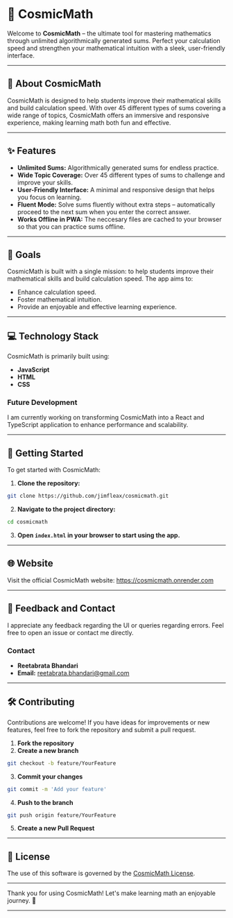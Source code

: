 # 🌌 CosmicMath

Welcome to **CosmicMath** – the ultimate tool for mastering mathematics through unlimited algorithmically generated sums. Perfect your calculation speed and strengthen your mathematical intuition with a sleek, user-friendly interface.

---

## 🚀 About CosmicMath

CosmicMath is designed to help students improve their mathematical skills and build calculation speed. With over 45 different types of sums covering a wide range of topics, CosmicMath offers an immersive and responsive experience, making learning math both fun and effective.

---

## ✨ Features

- **Unlimited Sums:** Algorithmically generated sums for endless practice.
- **Wide Topic Coverage:** Over 45 different types of sums to challenge and improve your skills.
- **User-Friendly Interface:** A minimal and responsive design that helps you focus on learning.
- **Fluent Mode:** Solve sums fluently without extra steps – automatically proceed to the next sum when you enter the correct answer.
- **Works Offline in PWA:** The neccesary files are cached to your browser so that you can practice sums offline.

---

## 🎯 Goals

CosmicMath is built with a single mission: to help students improve their mathematical skills and build calculation speed. The app aims to:

- Enhance calculation speed.
- Foster mathematical intuition.
- Provide an enjoyable and effective learning experience.

---

## 💻 Technology Stack

CosmicMath is primarily built using:

- **JavaScript**
- **HTML**
- **CSS**

### Future Development

I am currently working on transforming CosmicMath into a React and TypeScript application to enhance performance and scalability.

---

## 🌱 Getting Started

To get started with CosmicMath:

1. **Clone the repository:**
  
  ```bash
  git clone https://github.com/jimfleax/cosmicmath.git
  ```
  
2. **Navigate to the project directory:**
  
  ```bash
  cd cosmicmath
  ```
  
3. **Open `index.html` in your browser to start using the app.**

---

## 🌐 Website

Visit the official CosmicMath website: https://cosmicmath.onrender.com

---

## 💬 Feedback and Contact

I appreciate any feedback regarding the UI or queries regarding errors. Feel free to open an issue or contact me directly.

### Contact

- **Reetabrata Bhandari**
- **Email:** reetabrata.bhandari@gmail.com

---

## 🛠️ Contributing

Contributions are welcome! If you have ideas for improvements or new features, feel free to fork the repository and submit a pull request.

1. **Fork the repository**
2. **Create a new branch**
  
  ```bash
  git checkout -b feature/YourFeature
  ```
  
3. **Commit your changes**
  
  ```bash
  git commit -m 'Add your feature'
  ```
  
4. **Push to the branch**
  
  ```bash
  git push origin feature/YourFeature
  ```
  
5. **Create a new Pull Request**

---

## 📄 License

The use of this software is governed by the [CosmicMath License](LICENSE.md).

---

Thank you for using CosmicMath! Let's make learning math an enjoyable journey. 🌟

---
